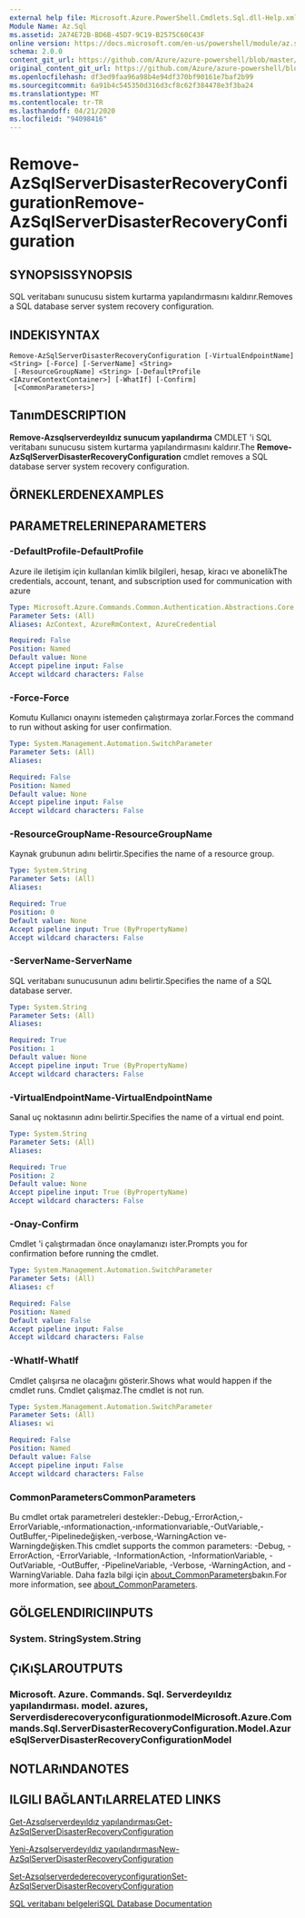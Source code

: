 ```yaml
---
external help file: Microsoft.Azure.PowerShell.Cmdlets.Sql.dll-Help.xml
Module Name: Az.Sql
ms.assetid: 2A74E72B-BD6B-45D7-9C19-B2575C60C43F
online version: https://docs.microsoft.com/en-us/powershell/module/az.sql/remove-azsqlserverdisasterrecoveryconfiguration
schema: 2.0.0
content_git_url: https://github.com/Azure/azure-powershell/blob/master/src/Sql/Sql/help/Remove-AzSqlServerDisasterRecoveryConfiguration.md
original_content_git_url: https://github.com/Azure/azure-powershell/blob/master/src/Sql/Sql/help/Remove-AzSqlServerDisasterRecoveryConfiguration.md
ms.openlocfilehash: df3ed9faa96a98b4e94df370bf90161e7baf2b99
ms.sourcegitcommit: 6a91b4c545350d316d3cf8c62f384478e3f3ba24
ms.translationtype: MT
ms.contentlocale: tr-TR
ms.lasthandoff: 04/21/2020
ms.locfileid: "94098416"
---
```

# <span data-ttu-id="5f56a-101">Remove-AzSqlServerDisasterRecoveryConfiguration</span><span class="sxs-lookup"><span data-stu-id="5f56a-101">Remove-AzSqlServerDisasterRecoveryConfiguration</span></span>

## <span data-ttu-id="5f56a-102">SYNOPSIS</span><span class="sxs-lookup"><span data-stu-id="5f56a-102">SYNOPSIS</span></span>
<span data-ttu-id="5f56a-103">SQL veritabanı sunucusu sistem kurtarma yapılandırmasını kaldırır.</span><span class="sxs-lookup"><span data-stu-id="5f56a-103">Removes a SQL database server system recovery configuration.</span></span>

## <span data-ttu-id="5f56a-104">INDEKI</span><span class="sxs-lookup"><span data-stu-id="5f56a-104">SYNTAX</span></span>

```
Remove-AzSqlServerDisasterRecoveryConfiguration [-VirtualEndpointName] <String> [-Force] [-ServerName] <String>
 [-ResourceGroupName] <String> [-DefaultProfile <IAzureContextContainer>] [-WhatIf] [-Confirm]
 [<CommonParameters>]
```

## <span data-ttu-id="5f56a-105">Tanım</span><span class="sxs-lookup"><span data-stu-id="5f56a-105">DESCRIPTION</span></span>
<span data-ttu-id="5f56a-106">**Remove-Azsqlserverdeyıldız sunucum yapılandırma** CMDLET 'i SQL veritabanı sunucusu sistem kurtarma yapılandırmasını kaldırır.</span><span class="sxs-lookup"><span data-stu-id="5f56a-106">The **Remove-AzSqlServerDisasterRecoveryConfiguration** cmdlet removes a SQL database server system recovery configuration.</span></span>

## <span data-ttu-id="5f56a-107">ÖRNEKLERDEN</span><span class="sxs-lookup"><span data-stu-id="5f56a-107">EXAMPLES</span></span>

## <span data-ttu-id="5f56a-108">PARAMETRELERINE</span><span class="sxs-lookup"><span data-stu-id="5f56a-108">PARAMETERS</span></span>

### <span data-ttu-id="5f56a-109">-DefaultProfile</span><span class="sxs-lookup"><span data-stu-id="5f56a-109">-DefaultProfile</span></span>
<span data-ttu-id="5f56a-110">Azure ile iletişim için kullanılan kimlik bilgileri, hesap, kiracı ve abonelik</span><span class="sxs-lookup"><span data-stu-id="5f56a-110">The credentials, account, tenant, and subscription used for communication with azure</span></span>

```yaml
Type: Microsoft.Azure.Commands.Common.Authentication.Abstractions.Core.IAzureContextContainer
Parameter Sets: (All)
Aliases: AzContext, AzureRmContext, AzureCredential

Required: False
Position: Named
Default value: None
Accept pipeline input: False
Accept wildcard characters: False
```

### <span data-ttu-id="5f56a-111">-Force</span><span class="sxs-lookup"><span data-stu-id="5f56a-111">-Force</span></span>
<span data-ttu-id="5f56a-112">Komutu Kullanıcı onayını istemeden çalıştırmaya zorlar.</span><span class="sxs-lookup"><span data-stu-id="5f56a-112">Forces the command to run without asking for user confirmation.</span></span>

```yaml
Type: System.Management.Automation.SwitchParameter
Parameter Sets: (All)
Aliases:

Required: False
Position: Named
Default value: None
Accept pipeline input: False
Accept wildcard characters: False
```

### <span data-ttu-id="5f56a-113">-ResourceGroupName</span><span class="sxs-lookup"><span data-stu-id="5f56a-113">-ResourceGroupName</span></span>
<span data-ttu-id="5f56a-114">Kaynak grubunun adını belirtir.</span><span class="sxs-lookup"><span data-stu-id="5f56a-114">Specifies the name of a resource group.</span></span>

```yaml
Type: System.String
Parameter Sets: (All)
Aliases:

Required: True
Position: 0
Default value: None
Accept pipeline input: True (ByPropertyName)
Accept wildcard characters: False
```

### <span data-ttu-id="5f56a-115">-ServerName</span><span class="sxs-lookup"><span data-stu-id="5f56a-115">-ServerName</span></span>
<span data-ttu-id="5f56a-116">SQL veritabanı sunucusunun adını belirtir.</span><span class="sxs-lookup"><span data-stu-id="5f56a-116">Specifies the name of a SQL database server.</span></span>

```yaml
Type: System.String
Parameter Sets: (All)
Aliases:

Required: True
Position: 1
Default value: None
Accept pipeline input: True (ByPropertyName)
Accept wildcard characters: False
```

### <span data-ttu-id="5f56a-117">-VirtualEndpointName</span><span class="sxs-lookup"><span data-stu-id="5f56a-117">-VirtualEndpointName</span></span>
<span data-ttu-id="5f56a-118">Sanal uç noktasının adını belirtir.</span><span class="sxs-lookup"><span data-stu-id="5f56a-118">Specifies the name of a virtual end point.</span></span>

```yaml
Type: System.String
Parameter Sets: (All)
Aliases:

Required: True
Position: 2
Default value: None
Accept pipeline input: True (ByPropertyName)
Accept wildcard characters: False
```

### <span data-ttu-id="5f56a-119">-Onay</span><span class="sxs-lookup"><span data-stu-id="5f56a-119">-Confirm</span></span>
<span data-ttu-id="5f56a-120">Cmdlet 'i çalıştırmadan önce onaylamanızı ister.</span><span class="sxs-lookup"><span data-stu-id="5f56a-120">Prompts you for confirmation before running the cmdlet.</span></span>

```yaml
Type: System.Management.Automation.SwitchParameter
Parameter Sets: (All)
Aliases: cf

Required: False
Position: Named
Default value: False
Accept pipeline input: False
Accept wildcard characters: False
```

### <span data-ttu-id="5f56a-121">-WhatIf</span><span class="sxs-lookup"><span data-stu-id="5f56a-121">-WhatIf</span></span>
<span data-ttu-id="5f56a-122">Cmdlet çalışırsa ne olacağını gösterir.</span><span class="sxs-lookup"><span data-stu-id="5f56a-122">Shows what would happen if the cmdlet runs.</span></span>
<span data-ttu-id="5f56a-123">Cmdlet çalışmaz.</span><span class="sxs-lookup"><span data-stu-id="5f56a-123">The cmdlet is not run.</span></span>

```yaml
Type: System.Management.Automation.SwitchParameter
Parameter Sets: (All)
Aliases: wi

Required: False
Position: Named
Default value: False
Accept pipeline input: False
Accept wildcard characters: False
```

### <span data-ttu-id="5f56a-124">CommonParameters</span><span class="sxs-lookup"><span data-stu-id="5f56a-124">CommonParameters</span></span>
<span data-ttu-id="5f56a-125">Bu cmdlet ortak parametreleri destekler:-Debug,-ErrorAction,-ErrorVariable,-ınformationaction,-ınformationvariable,-OutVariable,-OutBuffer,-Pipelinedeğişken,-verbose,-WarningAction ve-Warningdeğişken.</span><span class="sxs-lookup"><span data-stu-id="5f56a-125">This cmdlet supports the common parameters: -Debug, -ErrorAction, -ErrorVariable, -InformationAction, -InformationVariable, -OutVariable, -OutBuffer, -PipelineVariable, -Verbose, -WarningAction, and -WarningVariable.</span></span> <span data-ttu-id="5f56a-126">Daha fazla bilgi için [about_CommonParameters](http://go.microsoft.com/fwlink/?LinkID=113216)bakın.</span><span class="sxs-lookup"><span data-stu-id="5f56a-126">For more information, see [about_CommonParameters](http://go.microsoft.com/fwlink/?LinkID=113216).</span></span>

## <span data-ttu-id="5f56a-127">GÖLGELENDIRICI</span><span class="sxs-lookup"><span data-stu-id="5f56a-127">INPUTS</span></span>

### <span data-ttu-id="5f56a-128">System. String</span><span class="sxs-lookup"><span data-stu-id="5f56a-128">System.String</span></span>

## <span data-ttu-id="5f56a-129">ÇıKıŞLAR</span><span class="sxs-lookup"><span data-stu-id="5f56a-129">OUTPUTS</span></span>

### <span data-ttu-id="5f56a-130">Microsoft. Azure. Commands. Sql. Serverdeyıldız yapılandırması. model. azures, Serverdisderecoveryconfigurationmodel</span><span class="sxs-lookup"><span data-stu-id="5f56a-130">Microsoft.Azure.Commands.Sql.ServerDisasterRecoveryConfiguration.Model.AzureSqlServerDisasterRecoveryConfigurationModel</span></span>

## <span data-ttu-id="5f56a-131">NOTLARıNDA</span><span class="sxs-lookup"><span data-stu-id="5f56a-131">NOTES</span></span>

## <span data-ttu-id="5f56a-132">ILGILI BAĞLANTıLAR</span><span class="sxs-lookup"><span data-stu-id="5f56a-132">RELATED LINKS</span></span>

[<span data-ttu-id="5f56a-133">Get-Azsqlserverdeyıldız yapılandırması</span><span class="sxs-lookup"><span data-stu-id="5f56a-133">Get-AzSqlServerDisasterRecoveryConfiguration</span></span>](./Get-AzSqlServerDisasterRecoveryConfiguration.md)

[<span data-ttu-id="5f56a-134">Yeni-Azsqlserverdeyıldız yapılandırması</span><span class="sxs-lookup"><span data-stu-id="5f56a-134">New-AzSqlServerDisasterRecoveryConfiguration</span></span>](./New-AzSqlServerDisasterRecoveryConfiguration.md)

[<span data-ttu-id="5f56a-135">Set-Azsqlserverdederecoveryconfiguration</span><span class="sxs-lookup"><span data-stu-id="5f56a-135">Set-AzSqlServerDisasterRecoveryConfiguration</span></span>](./Set-AzSqlServerDisasterRecoveryConfiguration.md)

[<span data-ttu-id="5f56a-136">SQL veritabanı belgeleri</span><span class="sxs-lookup"><span data-stu-id="5f56a-136">SQL Database Documentation</span></span>](https://docs.microsoft.com/azure/sql-database/)
